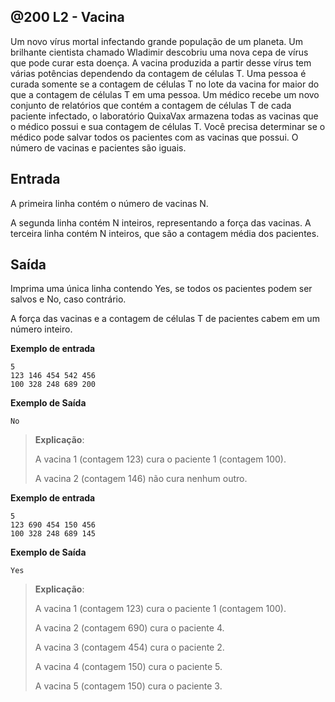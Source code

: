 ## @200 L2 - Vacina

Um novo vírus mortal infectando grande população de um planeta. Um brilhante cientista chamado Wladimir descobriu uma nova cepa de vírus que pode curar esta doença. A vacina produzida a partir desse vírus tem várias potências dependendo da contagem de células T. Uma pessoa é curada somente se a contagem de células T no lote da vacina for maior do que a contagem de células T em uma pessoa. Um médico recebe um novo conjunto de relatórios que contém a contagem de células T de cada paciente infectado, o laboratório QuixaVax armazena todas as vacinas que o médico possui e sua contagem de células T. Você precisa determinar se o médico pode salvar todos os pacientes com as vacinas que possui. O número de vacinas e pacientes são iguais.

## Entrada 

A primeira linha contém o número de vacinas N. 

A segunda linha contém N inteiros, representando a força das vacinas. A terceira linha contém N inteiros, que são a contagem média dos pacientes.

## Saída 

Imprima uma única linha contendo Yes, se todos os pacientes podem ser salvos e No, caso contrário.


A força das vacinas e a contagem de células T de pacientes cabem em um número inteiro.


**Exemplo de entrada**

```
5
123 146 454 542 456
100 328 248 689 200
```

**Exemplo de Saída** 

```
No
```

> **Explicação**:
>
>A vacina 1 (contagem 123) cura o paciente 1 (contagem 100).
>
> A vacina 2 (contagem 146) não cura nenhum outro.


**Exemplo de entrada**

```
5
123 690 454 150 456
100 328 248 689 145
```

**Exemplo de Saída** 

```
Yes
```

> **Explicação**:
>
>A vacina 1 (contagem 123) cura o paciente 1 (contagem 100).
>
> A vacina 2 (contagem 690) cura o paciente 4.
>
> A vacina 3 (contagem 454) cura o paciente 2.
>
> A vacina 4 (contagem 150) cura o paciente 5.
>
> A vacina 5 (contagem 150) cura o paciente 3.















